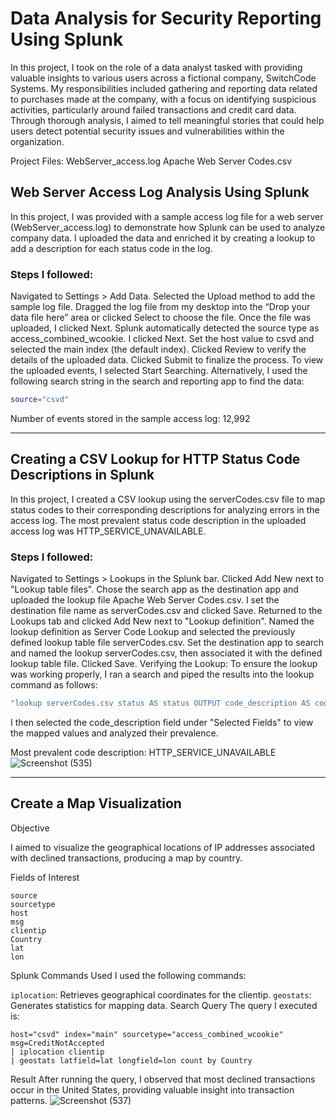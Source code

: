 # Data Analysis for Security Reporting Using Splunk
In this project, I took on the role of a data analyst tasked with providing valuable insights to various users across a fictional company, SwitchCode Systems. My responsibilities included gathering and reporting data related to purchases made at the company, with a focus on identifying suspicious activities, particularly around failed transactions and credit card data. Through thorough analysis, I aimed to tell meaningful stories that could help users detect potential security issues and vulnerabilities within the organization.

Project Files:
WebServer_access.log
Apache Web Server Codes.csv


## Web Server Access Log Analysis Using Splunk


In this project, I was provided with a sample access log file for a web server (WebServer_access.log) to demonstrate how Splunk can be used to analyze company data. I uploaded the data and enriched it by creating a lookup to add a description for each status code in the log.

### **Steps I followed:**


Navigated to Settings > Add Data.
Selected the Upload method to add the sample log file.
Dragged the log file from my desktop into the “Drop your data file here” area or clicked Select to choose the file.
Once the file was uploaded, I clicked Next.
Splunk automatically detected the source type as access_combined_wcookie.
I clicked Next.
Set the host value to csvd and selected the main index (the default index).
Clicked Review to verify the details of the uploaded data.
Clicked Submit to finalize the process.
To view the uploaded events, I selected Start Searching. Alternatively, I used the following search string in the search and reporting app to find the data:
```bash
source="csvd"
```
Number of events stored in the sample access log: 12,992



----------------------------------------------------------------------------------------------------------------------



## **Creating a CSV Lookup for HTTP Status Code Descriptions in Splunk**


In this project, I created a CSV lookup using the serverCodes.csv file to map status codes to their corresponding descriptions for analyzing errors in the access log. The most prevalent status code description in the uploaded access log was HTTP_SERVICE_UNAVAILABLE.

### **Steps I followed:**

Navigated to Settings > Lookups in the Splunk bar.
Clicked Add New next to "Lookup table files".
Chose the search app as the destination app and uploaded the lookup file Apache Web Server Codes.csv. I set the destination file name as serverCodes.csv and clicked Save.
Returned to the Lookups tab and clicked Add New next to "Lookup definition".
Named the lookup definition as Server Code Lookup and selected the previously defined lookup table file serverCodes.csv.
Set the destination app to search and named the lookup serverCodes.csv, then associated it with the defined lookup table file.
Clicked Save.
Verifying the Lookup:
To ensure the lookup was working properly, I ran a search and piped the results into the lookup command as follows:
```bash
"lookup serverCodes.csv status AS status OUTPUT code_description AS code_description"
```
I then selected the code_description field under "Selected Fields" to view the mapped values and analyzed their prevalence.

Most prevalent code description: HTTP_SERVICE_UNAVAILABLE
![Screenshot (535)](https://github.com/user-attachments/assets/e8f58559-2824-4883-95cc-eb2eff559886)

------------------------------------------------------------------------------------------------------------------------------------------------------------------

## Create a Map Visualization
Objective

I aimed to visualize the geographical locations of IP addresses associated with declined transactions, producing a map by country.

Fields of Interest
```
source
sourcetype
host
msg
clientip
Country
lat
lon
```
Splunk Commands Used
I used the following commands:

```iplocation```: Retrieves geographical coordinates for the clientip.
```geostats```: Generates statistics for mapping data.
Search Query
The query I executed is:
```
host="csvd" index="main" sourcetype="access_combined_wcookie" msg=CreditNotAccepted
| iplocation clientip
| geostats latfield=lat longfield=lon count by Country
```
Result
After running the query, I observed that most declined transactions occur in the United States, providing valuable insight into transaction patterns.
![Screenshot (537)](https://github.com/user-attachments/assets/f65483a6-ba69-4af6-aaf7-212b39acba7d)







